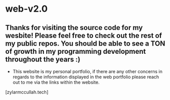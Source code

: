 # web-v2.0

## Thanks for visiting the source code for my wesbite! Please feel free to check out the rest of my public repos. You should be able to see a TON of growth in my programming development throughout the years :)

- This website is my personal portfolio, if there are any other concerns in regards to the information displayed in the web portfolio please reach out to me via the links within the website.

[zylarmccullah.tech]
